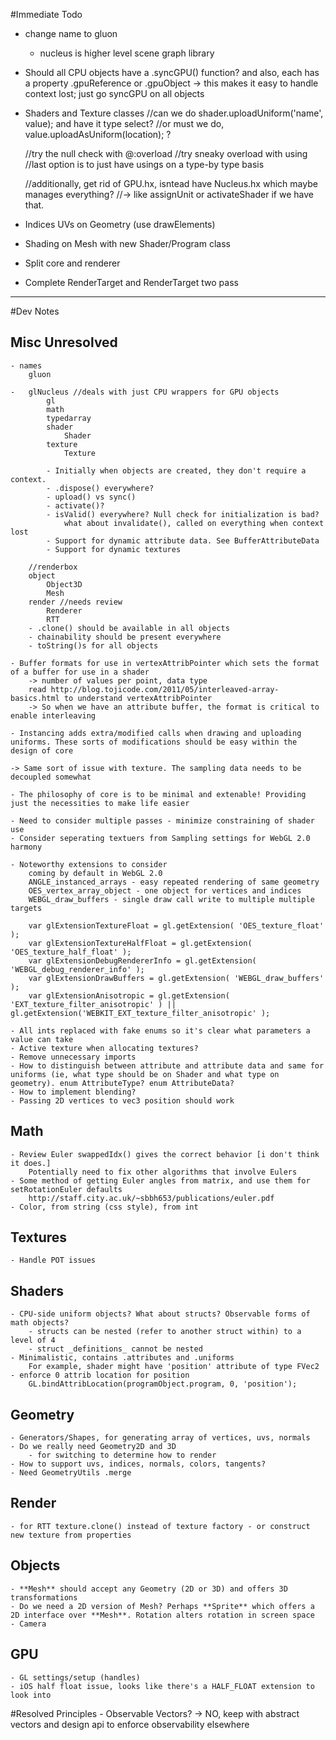 #Immediate Todo

- change name to gluon
	- nucleus is higher level scene graph library

- Should all CPU objects have a .syncGPU() function?
	and also, each has a property .gpuReference or .gpuObject
	-> this makes it easy to handle context lost; just go syncGPU on all objects
- Shaders and Texture classes
	//can we do shader.uploadUniform('name', value); and have it type select?
	//or must we do, value.uploadAsUniform(location); ?

	//try the null check with @:overload
	//try sneaky overload with using
	//last option is to just have usings on a type-by type basis

	//additionally, get rid of GPU.hx, isntead have Nucleus.hx which maybe manages everything?
	//-> like assignUnit or activateShader if we have that.

- Indices UVs on Geometry (use drawElements)
- Shading on Mesh with new Shader/Program class
- Split core and renderer
- Complete RenderTarget and RenderTarget two pass

---

#Dev Notes

## Misc Unresolved
	- names
		gluon

	-	glNucleus //deals with just CPU wrappers for GPU objects
			gl
			math
			typedarray
			shader
				Shader
			texture
				Texture

			- Initially when objects are created, they don't require a context.
			- .dispose() everywhere?
			- upload() vs sync()
			- activate()?
			- isValid() everywhere? Null check for initialization is bad? 
				what about invalidate(), called on everything when context lost
			- Support for dynamic attribute data. See BufferAttributeData
			- Support for dynamic textures

		//renderbox
		object
			Object3D
			Mesh
		render //needs review
			Renderer
			RTT
		- .clone() should be available in all objects
		- chainability should be present everywhere
		- toString()s for all objects

	- Buffer formats for use in vertexAttribPointer which sets the format of a buffer for use in a shader
		-> number of values per point, data type
		read http://blog.tojicode.com/2011/05/interleaved-array-basics.html to understand vertexAttribPointer
		-> So when we have an attribute buffer, the format is critical to enable interleaving

	- Instancing adds extra/modified calls when drawing and uploading uniforms. These sorts of modifications should be easy within the design of core

	-> Same sort of issue with texture. The sampling data needs to be decoupled somewhat

	- The philosophy of core is to be minimal and extenable! Providing just the necessities to make life easier

	- Need to consider multiple passes - minimize constraining of shader use
	- Consider seperating textuers from Sampling settings for WebGL 2.0 harmony

	- Noteworthy extensions to consider
		coming by default in WebGL 2.0
		ANGLE_instanced_arrays - easy repeated rendering of same geometry
		OES_vertex_array_object - one object for vertices and indices
		WEBGL_draw_buffers - single draw call write to multiple multiple targets

		var glExtensionTextureFloat = gl.getExtension( 'OES_texture_float' );
		var glExtensionTextureHalfFloat = gl.getExtension( 'OES_texture_half_float' );
		var glExtensionDebugRendererInfo = gl.getExtension( 'WEBGL_debug_renderer_info' );
		var glExtensionDrawBuffers = gl.getExtension( 'WEBGL_draw_buffers' );
		var glExtensionAnisotropic = gl.getExtension( 'EXT_texture_filter_anisotropic' ) || gl.getExtension('WEBKIT_EXT_texture_filter_anisotropic' );

	- All ints replaced with fake enums so it's clear what parameters a value can take
	- Active texture when allocating textures?
	- Remove unnecessary imports
	- How to distinguish between attribute and attribute data and same for uniforms (ie, what type should be on Shader and what type on geometry). enum AttributeType? enum AttributeData?
	- How to implement blending?
	- Passing 2D vertices to vec3 position should work

## Math
	- Review Euler swappedIdx() gives the correct behavior [i don't think it does.]
		Potentially need to fix other algorithms that involve Eulers
	- Some method of getting Euler angles from matrix, and use them for setRotationEuler defaults
		http://staff.city.ac.uk/~sbbh653/publications/euler.pdf
	- Color, from string (css style), from int

## Textures
	- Handle POT issues

## Shaders
	- CPU-side uniform objects? What about structs? Observable forms of math objects?
		- structs can be nested (refer to another struct within) to a level of 4
		- struct _definitions_ cannot be nested
	- Minimalistic, contains .attributes and .uniforms
		For example, shader might have 'position' attribute of type FVec2
	- enforce 0 attrib location for position
		GL.bindAttribLocation(programObject.program, 0, 'position');

## Geometry
	- Generators/Shapes, for generating array of vertices, uvs, normals
	- Do we really need Geometry2D and 3D
		- for switching to determine how to render
	- How to support uvs, indices, normals, colors, tangents?
	- Need GeometryUtils .merge

## Render
	- for RTT texture.clone() instead of texture factory - or construct new texture from properties

## Objects
	- **Mesh** should accept any Geometry (2D or 3D) and offers 3D transformations
	- Do we need a 2D version of Mesh? Perhaps **Sprite** which offers a 2D interface over **Mesh**. Rotation alters rotation in screen space
	- Camera

## GPU
	- GL settings/setup (handles)
	- iOS half float issue, looks like there's a HALF_FLOAT extension to look into


#Resolved Principles
	- Observable Vectors?
		-> NO, keep with abstract vectors and design api to enforce observability elsewhere
